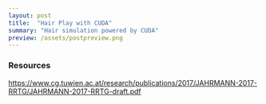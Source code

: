 ```yaml
---
layout: post
title:  "Hair Play with CUDA"
summary: "Hair simulation powered by CUDA"
preview: /assets/postpreview.png
---
```


### Resources
https://www.cg.tuwien.ac.at/research/publications/2017/JAHRMANN-2017-RRTG/JAHRMANN-2017-RRTG-draft.pdf